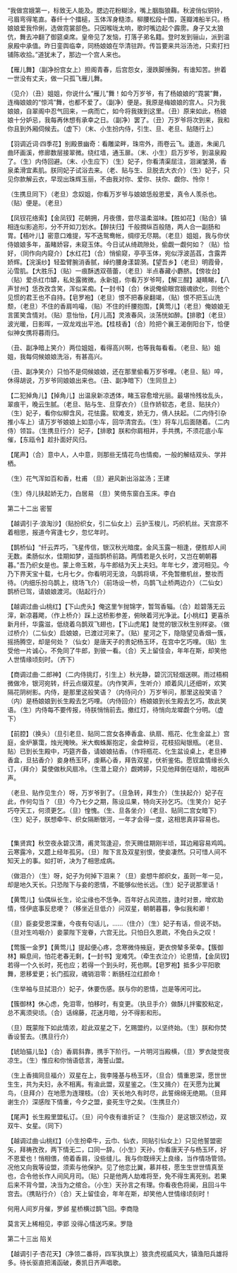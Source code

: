 <!-- { "loadSidebar": true } -->
“我做宫娥第一，标致无人能及。腮边花粉糊涂，嘴上胭脂狼藉。秋波俏似铜铃，弓眉弯得笔直。春纤十个擂槌，玉体浑身糙漆。柳腰松段十围，莲瓣滩船半只。杨娘娘爱我伶俐，选做霓裳部色。只因喉咙太响，歌时嘴边起个霹雳。身子又太狼伉，舞去冲翻了御筵桌席。皇帝见了发恼，打落子弟名籍。登时发到骊山，派到温泉殿中承值。昨日銮舆临幸，同杨娘娘在华清驻跸。传旨要来共浴汤池，只索打扫铺陈收拾。”道犹未了，那边一个宫人来也。 　 

【雁儿舞】（副净扮宫女上）担阁青春，后宫怨女，漫跌脚捶胸，有谁知苦。拚着一世没有丈夫，做一只孤飞雁儿舞。 　 

（见介）（丑）姐姐，你说什么“雁儿”舞！如今万岁爷，有了杨娘娘的“霓裳”舞，连梅娘娘的“惊鸿”舞，也都不爱了。（副净）便是。我原是梅娘娘的宫人。只为我娘娘，自翠阁中忍气回来，一病而亡，如今将我拨到这里。（丑）原来如此，杨娘娘十分妒忌，我每再休想有承幸之日。（副净）罢了。（丑）万岁爷将次到来，我和你且到外厢伺候去。（虚下）（末、小生扮内侍，引生、旦、老旦、贴随行上） 　 

【羽调近词·四季花】别殿景幽奇：看雕梁畔，珠帘外，雨卷云飞。逶迤，朱阑几曲环画溪，修廊数层接翠微。绕红墙，通玉扉。（末、小生）启万岁爷，到温泉殿了。（生）内侍回避。（末、小生应下）（生）妃子，你看清渠屈注，洄澜皱漪，香泉柔滑宜素肌。朕同妃子试浴去来。（老、贴与生、旦脱去大衣介）（生）妃子，只见你款解云衣，早现出珠辉玉丽，不由我对你、爱你、扶你、觑你、怜你！ 　 

（生携旦同下）（老旦）念奴姐，你看万岁爷与娘娘恁般恩爱，真令人羡杀也。（贴）便是。（老旦） 　 

【凤钗花络索】【金凤钗】花朝拥，月夜偎，尝尽温柔滋味。【胜如花】（贴合）镇相连似影追形，分不开如刀划水。【醉扶归】千般撋纵百般随，两人合一副肠和胃。【梧叶儿】密意口难提，写不迭鸳鸯帐，绸缪无尽期。（老旦）姐姐，我与你伏侍娘娘多年，虽睹娇容，未窥玉体。今日试从绮疏隙处，偷觑一觑何如？（贴）恰好，（同作向内窥介）【水红花】（合）悄偷窥，亭亭玉体，宛似浮波菡萏，含露弄娇辉。【浣溪纱】轻盈臂腕消香腻，绰约腰身漾碧漪。【望吾乡】（老旦）明霞骨，沁雪肌。【大胜乐】（贴）一痕酥透双蓓蕾，（老旦）半点春藏小麝脐。【傍妆台】（贴）爱杀红巾罅，私处露微微。永新姐，你看万岁爷呵，【解三酲】凝睛睇，【八声甘州】恁孜孜含笑，浑似呆痴。【一封书】（合）休说俺偷眼宫娥魂欲化，则他个见惯的君王也不自持。【皂罗袍】（老旦）恨不把春泉翻竭，（贴）恨不把玉山洗颓，（老旦）不住的香肩呜嘬，（贴）不住的纤腰抱围，【黄莺儿】（老旦）俺娘娘无言匿笑含情对。（贴）意怡怡，【月儿高】灵液春风，淡荡恍如醉。【排歌】（老旦）波光暖，日影晖，一双龙戏出平池。【桂枝香】（合）险把个襄王渴倒阳台下，恰便似神女携将暮雨归。 

（丑、副净暗上笑介）两位姐姐，看得高兴啊，也等我每看看。（老旦、贴）姐姐，我每伺候娘娘洗浴，有甚高兴。 　 

（丑、副净笑介）只怕不是伺候娘娘，还在那里偷看万岁爷哩。（老旦、贴）啐，休得胡说，万岁爷同娘娘出来也。（丑、副净暗下）（生同旦上） 　 

【二犯掉角儿】【掉角儿】出温泉新凉透体，睹玉容愈增光丽。最堪怜残妆乱头，翠痕干，晚云生腻。（老旦、贴与生、旦穿衣介）（旦作娇软态，老旦、贴扶介）（生）妃子，看你似柳含风，花怯露。软难支，娇无力，倩人扶起。（二内侍引杂推小车上）请万岁爷娘娘上如意小车，回华清宫去。（生）将车儿后面随着。（二内侍）领旨。（生携旦行介）妃子，【排歌】朕和你肩相并，手共携，不须花底小车催，【东瓯令】趁扑面好风归。 　 

【尾声】（合）意中人，人中意，则那些无情花鸟也情痴，一般的解结双头、学并栖。 　 

（生）花气浑如百和香，杜甫 （旦）避风新出浴盆汤；王建 　 

（生）侍儿扶起娇无力，白居易 （旦）笑倚东窗白玉床。李白


 第二十二出 密誓 

【越调引子·浪淘沙】（贴扮织女，引二仙女上）云护玉梭儿，巧织机丝。天宫原不着相思，报道今宵逢七夕，忽忆年时。 　 

【鹊桥仙】“纤云弄巧，飞星传信，银汉秋光暗度。金风玉露一相逢，便胜却人间无数。柔肠似水，佳期如梦，遥指鹊桥前路。两情若是久长时，又岂在朝朝暮暮。”吾乃织女是也。蒙上帝玉敕，与牛郎结为天上夫妇。年年七夕，渡河相见。今乃下界天宝十载，七月七夕。你看明河无浪，乌鹊将填，不免暂撤机丝，整妆而待。（内细乐扮乌鹊上，绕场飞介）（前场设一桥，乌鹊飞止桥两边介）（二仙女）鹊桥已驾，请娘娘渡河。（贴起行介） 　 

【越调过曲·山桃红】【下山虎头】俺这里乍抛锦字，暂驾香辎。（合）趁碧落无云滓，新凉暮飔，（作上桥介）踩上这桥影参差，俯映着河光净泚。【小桃红】更喜杀新月纤，华露滋，低绕着乌鹊双飞翅也，【下山虎尾】陡觉的银汉秋生别样姿。（做过桥介）（二仙女）启娘娘，已渡过河来了。（贴）星河之下，隐隐望见香烟一簇，摇扬腾空，却是何处？（仙女）是唐天子的贵妃杨玉环，在宫中乞巧哩。（贴）生受他一片诚心，不免同了牛郎，到彼一看。（合）天上留佳会，年年在斯，却笑他人世情缘顷刻时。（齐下） 　 

【商调过曲·二郎神】（二内侍挑灯，引生上）秋光静，碧沉沉轻烟送暝。雨过梧桐微做冷，银河宛转，纤云点缀双星。（内作笑声，生听介）顺着风儿还细听，欢笑隔花阴树影。内侍，是那里这般笑语？（内侍问介）万岁爷问，那里这般笑语？（内）是杨娘娘到长生殿去乞巧哩。（内侍回介）杨娘娘到长生殿去乞巧，故此笑语。（生）内侍每不要传报，待朕悄悄前去。撤红灯，待悄向龙墀觑个分明。（虚下） 　 

【前腔】（换头）（旦引老旦、贴同二宫女各捧香盒、纨扇、瓶花、化生金盆上）宫庭，金炉篆霭，烛光掩映。米大蜘蛛厮抱定，金盘种豆，花枝招飐银瓶。（老旦、贴）已到长生殿中，巧筵齐备，请娘娘拈香。（作将瓶花、化生盆设桌上，老旦捧香盒，旦拈香介）妾身杨玉环，虔爇心香，拜告双星，伏祈鉴佑。愿钗盒情缘长久订，（拜介）莫使做秋风扇冷。（生潜上窥介）觑娉婷，只见他拜倒在瑶阶，暗祝声声。 　 

（老旦、贴作见生介）呀，万岁爷到了。（旦急转，拜生介）（生扶起介）妃子在此，作何勾当？（旦）今乃七夕之期，陈设瓜果，特向天孙乞巧。（生笑介）妃子巧夺天工，何须更乞。（旦）惶愧。（生、旦各坐介）（老旦、贴同二宫女暗下）（生）妃子，朕想牵牛、织女隔断银河，一年才会得一度，这相思真非容易也。 　 

【集贤宾】秋空夜永碧汉清，甫灵驾逢迎，奈天赐佳期刚半顷，耳边厢容易鸡鸣。云寒露冷，又趱上经年孤另。（旦）陛下言及双星别恨，使妾凄然。只可惜人间不知天上的事。如打听，决为了相思成病。 　 

（做泪介）（生）呀，妃子为何掉下泪来？（旦）妾想牛郎织女，虽则一年一见，却是地久天长。只恐陛下与妾的恩情，不能够似他长远。（生）妃子说那里话！ 　 

【黄莺儿】仙偶纵长生，论尘缘也不恁争。百年好占风流胜，逢时对景，增欢助情，怪伊底事反悲哽？（移坐近旦低介）问双星，朝朝暮暮，争似我和卿！ 　 

（旦）臣妾受恩深重，今夜有句话儿，……（住介）（生）妃子有话，但说不妨。（旦对生呜咽介）妾蒙陛下宠眷，六宫无比。只怕日久恩疏，不免白头之叹！

【莺簇一金罗】【黄莺儿】提起便心疼，念寒微侍掖庭，更衣傍辇多荣幸。【簇御林】瞬息间，怕花老春无剩，【一封书】宠难凭。（牵生衣泣介）论恩情，【金凤钗】若得一个久长时，死也应；若得一个到头时，死也瞑。【皂罗袍】抵多少平阳歌舞，恩移爱更；长门孤寂，魂销泪零：断肠枉泣红颜命！ 　 

（生举袖与旦拭泪介）妃子，休要伤感。朕与你的恩情，岂是等闲可比。 　 

【簇御林】休心虑，免泪零，怕移时，有变更。（执旦手介）做酥儿拌蜜胶粘定，总不离须臾顷。（合）话绵藤，花迷月暗，分不得影和形。 　 

（旦）既蒙陛下如此情浓，趁此双星之下，乞赐盟约，以坚终始。（生）朕和你焚香设誓去。（携旦行介） 　 

【琥珀猫儿坠】（合）香肩斜靠，携手下阶行。一片明河当殿横，（旦）罗衣陡觉夜凉生。（生）惟应和你悄语低言，海誓山盟。 　 

（生上香揖同旦福介）双星在上，我李隆基与杨玉环，（旦合）情重恩深，愿世世生生，共为夫妇，永不相离。有渝此盟，双星鉴之。（生又揖介）在天愿为比翼鸟，（旦拜介）在地愿为连理枝。（合）天长地久有时尽，此誓绵绵无绝期。（旦拜谢生介）深感陛下情重，今夕之盟，妾死生守之矣。（生携旦介） 　 

【尾声】长生殿里盟私订。（旦）问今夜有谁折证？（生指介）是这银汉桥边，双双牛、女星。（同下） 　 

【越调过曲·山桃红】（小生扮牵牛，云巾、仙衣，同贴引仙女上）只见他誓盟密矢，拜祷孜孜，两下情无二，口同一辞。（小生）天孙，你看唐天子与杨玉环，好不恩爱也！悄相偎，倚着香肩，没些缝儿。我与你既缔天上良缘，当作情场管领。况他又向我等设盟，须索与他保护。见了他恋比翼，慕并枝，愿生生世世情真至也，合令他长作人间风月司。（贴）只是他两人劫难将至，免不得生离死别。若果后来不背今盟，决当为之绾合。（小生）天孙言之有理。你看夜色将阑，且回斗牛宫去。（携贴行介）（合）天上留佳会，年年在斯，却笑他人世情缘顷刻时！ 　 

何用人间岁月催，罗邺 星桥横过鹊飞回。李商隐 　 

莫言天上稀相见，李郢 没得心情送巧来。罗隐
	

第二十三出 陷关 

【越调引子·杏花天】（净领二番将，四军执旗上）狼贪虎视威风大，镇渔阳兵雄将多。待长驱直把淆函破，奏凯日齐声唱歌。 　 

